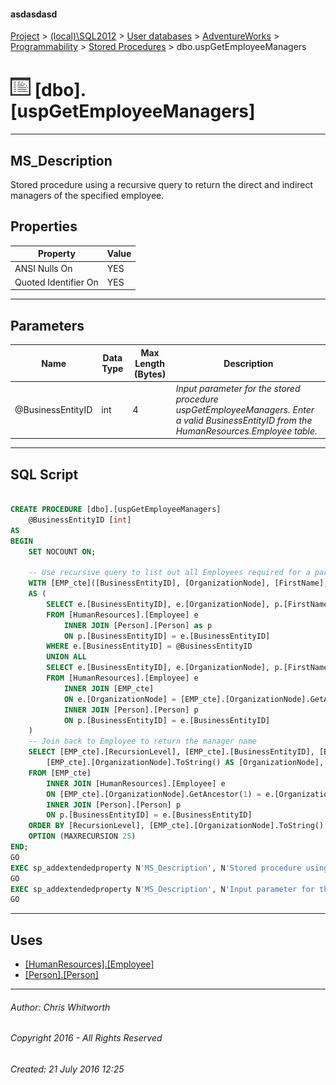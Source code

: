 #### asdasdasd

[Project](../../../../../index.md) > [(local)\\SQL2012](../../../../index.md) > [User databases](../../../index.md) > [AdventureWorks](../../index.md) > [Programmability](../index.md) > [Stored Procedures](Stored_Procedures.md) > dbo.uspGetEmployeeManagers

# ![Stored Procedures](../../../../../Images/StoredProcedure32.png) [dbo].[uspGetEmployeeManagers]

---

## <a name="#description"></a>MS_Description

Stored procedure using a recursive query to return the direct and indirect managers of the specified employee.

## <a name="#properties"></a>Properties

| Property | Value |
|---|---|
| ANSI Nulls On | YES |
| Quoted Identifier On | YES |


---

## <a name="#parameters"></a>Parameters

| Name | Data Type | Max Length (Bytes) | Description |
|---|---|---|---|
| @BusinessEntityID | int | 4 | _Input parameter for the stored procedure uspGetEmployeeManagers. Enter a valid BusinessEntityID from the HumanResources.Employee table._ |


---

## <a name="#sqlscript"></a>SQL Script

```sql

CREATE PROCEDURE [dbo].[uspGetEmployeeManagers]
    @BusinessEntityID [int]
AS
BEGIN
    SET NOCOUNT ON;

    -- Use recursive query to list out all Employees required for a particular Manager
    WITH [EMP_cte]([BusinessEntityID], [OrganizationNode], [FirstName], [LastName], [JobTitle], [RecursionLevel]) -- CTE name and columns
    AS (
        SELECT e.[BusinessEntityID], e.[OrganizationNode], p.[FirstName], p.[LastName], e.[JobTitle], 0 -- Get the initial Employee
        FROM [HumanResources].[Employee] e 
			INNER JOIN [Person].[Person] as p
			ON p.[BusinessEntityID] = e.[BusinessEntityID]
        WHERE e.[BusinessEntityID] = @BusinessEntityID
        UNION ALL
        SELECT e.[BusinessEntityID], e.[OrganizationNode], p.[FirstName], p.[LastName], e.[JobTitle], [RecursionLevel] + 1 -- Join recursive member to anchor
        FROM [HumanResources].[Employee] e 
            INNER JOIN [EMP_cte]
            ON e.[OrganizationNode] = [EMP_cte].[OrganizationNode].GetAncestor(1)
            INNER JOIN [Person].[Person] p 
            ON p.[BusinessEntityID] = e.[BusinessEntityID]
    )
    -- Join back to Employee to return the manager name 
    SELECT [EMP_cte].[RecursionLevel], [EMP_cte].[BusinessEntityID], [EMP_cte].[FirstName], [EMP_cte].[LastName], 
        [EMP_cte].[OrganizationNode].ToString() AS [OrganizationNode], p.[FirstName] AS 'ManagerFirstName', p.[LastName] AS 'ManagerLastName'  -- Outer select from the CTE
    FROM [EMP_cte] 
        INNER JOIN [HumanResources].[Employee] e 
        ON [EMP_cte].[OrganizationNode].GetAncestor(1) = e.[OrganizationNode]
        INNER JOIN [Person].[Person] p 
        ON p.[BusinessEntityID] = e.[BusinessEntityID]
    ORDER BY [RecursionLevel], [EMP_cte].[OrganizationNode].ToString()
    OPTION (MAXRECURSION 25) 
END;
GO
EXEC sp_addextendedproperty N'MS_Description', N'Stored procedure using a recursive query to return the direct and indirect managers of the specified employee.', 'SCHEMA', N'dbo', 'PROCEDURE', N'uspGetEmployeeManagers', NULL, NULL
GO
EXEC sp_addextendedproperty N'MS_Description', N'Input parameter for the stored procedure uspGetEmployeeManagers. Enter a valid BusinessEntityID from the HumanResources.Employee table.', 'SCHEMA', N'dbo', 'PROCEDURE', N'uspGetEmployeeManagers', 'PARAMETER', N'@BusinessEntityID'
GO

```


---

## <a name="#uses"></a>Uses

* [[HumanResources].[Employee]](../../Tables/Employee.md)
* [[Person].[Person]](../../Tables/Person.md)


---

###### Author:  Chris Whitworth

###### Copyright 2016 - All Rights Reserved

###### Created: 21 July 2016 12:25

